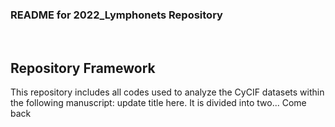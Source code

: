 ### README for 2022_Lymphonets Repository
<br>

## **Repository Framework**
This repository includes all codes used to analyze the CyCIF datasets within the following manuscript:
update title here. 
It is divided into two... Come back
 
